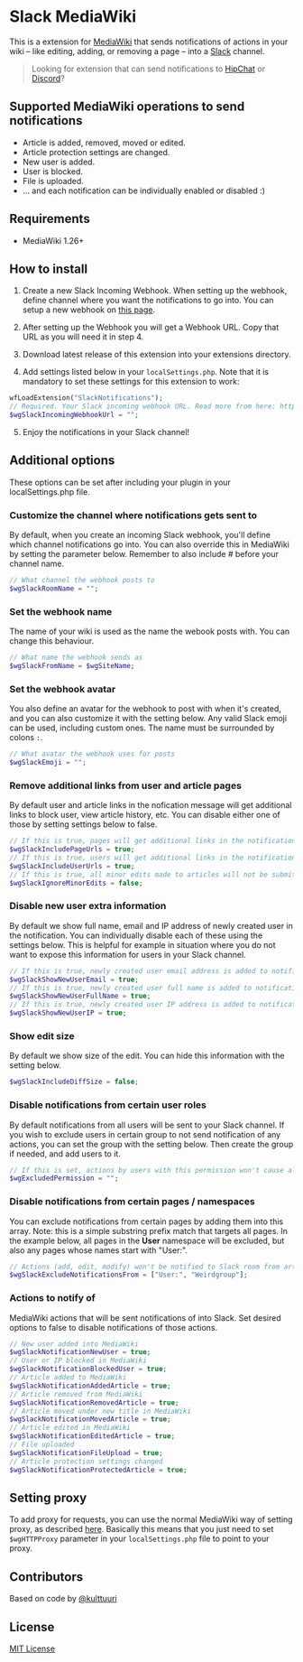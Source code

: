 # Slack MediaWiki

This is a extension for [MediaWiki](https://www.mediawiki.org/wiki/MediaWiki) that sends notifications of actions in your wiki – like editing, adding, or removing a page – into a [Slack](https://slack.com/) channel.

> Looking for extension that can send notifications to [HipChat](https://github.com/kulttuuri/hipchat_mediawiki) or [Discord](https://github.com/kulttuuri/discord_mediawiki)?

## Supported MediaWiki operations to send notifications

* Article is added, removed, moved or edited.
* Article protection settings are changed.
* New user is added.
* User is blocked.
* File is uploaded.
* ... and each notification can be individually enabled or disabled :)

## Requirements

* MediaWiki 1.26+

## How to install

1) Create a new Slack Incoming Webhook. When setting up the webhook, define channel where you want the notifications to go into. You can setup a new webhook on [this page](https://slack.com/services/new/incoming-webhook).

2) After setting up the Webhook you will get a Webhook URL. Copy that URL as you will need it in step 4.

3) Download latest release of this extension into your extensions directory.

4) Add settings listed below in your `localSettings.php`. Note that it is mandatory to set these settings for this extension to work:

```php
wfLoadExtension("SlackNotifications");
// Required. Your Slack incoming webhook URL. Read more from here: https://api.slack.com/incoming-webhooks
$wgSlackIncomingWebhookUrl = "";
```

5) Enjoy the notifications in your Slack channel!
	
## Additional options

These options can be set after including your plugin in your localSettings.php file.

### Customize the channel where notifications gets sent to

By default, when you create an incoming Slack webhook, you'll define which channel notifications go into. You can also override this in MediaWiki by setting the parameter below. Remember to also include # before your channel name.

```php
// What channel the webhook posts to
$wgSlackRoomName = "";
```

### Set the webhook name

The name of your wiki is used as the name the webook posts with. You can change this behaviour.

```php
// What name the webhook sends as
$wgSlackFromName = $wgSiteName;
```

### Set the webhook avatar

You also define an avatar for the webhook to post with when it's created, and you can also customize it with the setting below. Any valid Slack emoji can be used, including custom ones. The name must be surrounded by colons `:`.

```php
// What avatar the webhook uses for posts
$wgSlackEmoji = "";
```

### Remove additional links from user and article pages

By default user and article links in the nofication message will get additional links to block user, view article history, etc. You can disable either one of those by setting settings below to false.

```php
// If this is true, pages will get additional links in the notification message (edit | delete | history).
$wgSlackIncludePageUrls = true;
// If this is true, users will get additional links in the notification message (block | groups | talk | contribs).
$wgSlackIncludeUserUrls = true;
// If this is true, all minor edits made to articles will not be submitted to Slack.
$wgSlackIgnoreMinorEdits = false;
```

### Disable new user extra information

By default we show full name, email and IP address of newly created user in the notification. You can individually disable each of these using the settings below. This is helpful for example in situation where you do not want to expose this information for users in your Slack channel.

```php
// If this is true, newly created user email address is added to notification.
$wgSlackShowNewUserEmail = true;
// If this is true, newly created user full name is added to notification.
$wgSlackShowNewUserFullName = true;
// If this is true, newly created user IP address is added to notification.
$wgSlackShowNewUserIP = true;
```
### Show edit size

By default we show size of the edit. You can hide this information with the setting below.

```php
$wgSlackIncludeDiffSize = false;
```

### Disable notifications from certain user roles

By default notifications from all users will be sent to your Slack channel. If you wish to exclude users in certain group to not send notification of any actions, you can set the group with the setting below. Then create the group if needed, and add users to it.

```php
// If this is set, actions by users with this permission won't cause alerts
$wgExcludedPermission = "";
```

### Disable notifications from certain pages / namespaces

You can exclude notifications from certain pages by adding them into this array. Note: this is a simple substring prefix match that targets all pages. In the example below, all pages in the **User** namespace will be excluded, but also any pages whose names start with "User:".

```php
// Actions (add, edit, modify) won't be notified to Slack room from articles starting with these names
$wgSlackExcludeNotificationsFrom = ["User:", "Weirdgroup"];
```

### Actions to notify of

MediaWiki actions that will be sent notifications of into Slack. Set desired options to false to disable notifications of those actions.

```php
// New user added into MediaWiki
$wgSlackNotificationNewUser = true;
// User or IP blocked in MediaWiki
$wgSlackNotificationBlockedUser = true;
// Article added to MediaWiki
$wgSlackNotificationAddedArticle = true;
// Article removed from MediaWiki
$wgSlackNotificationRemovedArticle = true;
// Article moved under new title in MediaWiki
$wgSlackNotificationMovedArticle = true;
// Article edited in MediaWiki
$wgSlackNotificationEditedArticle = true;
// File uploaded
$wgSlackNotificationFileUpload = true;
// Article protection settings changed
$wgSlackNotificationProtectedArticle = true;
```

## Setting proxy

To add proxy for requests, you can use the normal MediaWiki way of setting proxy, as described [here](https://www.mediawiki.org/wiki/Manual:$wgHTTPProxy). Basically this means that you just need to set `$wgHTTPProxy` parameter in your `localSettings.php` file to point to your proxy.

## Contributors

Based on code by [@kulttuuri](https://github.com/kulttuuri)

## License

[MIT License](http://en.wikipedia.org/wiki/MIT_License)
